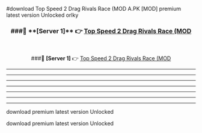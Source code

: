 #download Top Speed 2 Drag Rivals Race (MOD A.PK [MOD] premium latest version Unlocked orlky 



<div align="center">
<h3>###🔹 **[Server 1]** 👉 <a href="https://download1apk.web.app/">Top Speed 2 Drag Rivals Race (MOD</a></h3><br>


###🔹 **[Server 1]** 👉 <a href="https://download1apk.web.app/">Top Speed 2 Drag Rivals Race (MOD</a></h3>
</div>



----------------------------------------------------------

----------------------------------------------------------

----------------------------------------------------------

----------------------------------------------------------

----------------------------------------------------------

----------------------------------------------------------

----------------------------------------------------------

download premium latest version Unlocked

download premium latest version Unlocked
